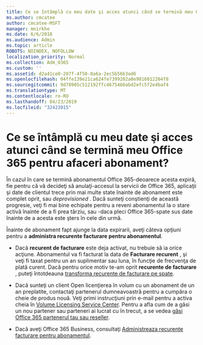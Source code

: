 ```yaml
---
title: Ce se întâmplă cu meu date şi acces atunci când se termină meu Office 365 pentru afaceri abonament?
ms.author: cmcatee
author: cmcatee-MSFT
manager: mnirkhe
ms.date: 6/6/2018
ms.audience: Admin
ms.topic: article
ROBOTS: NOINDEX, NOFOLLOW
localization_priority: Normal
ms.collection: Adm_O365
ms.custom: ''
ms.assetid: d2a41ce0-207f-4f50-8a6a-2ec5b56b3ed6
ms.openlocfilehash: 04ffe139e21ca624fe7399202a0e9816012264f8
ms.sourcegitcommit: 9d78905c512192ffc4675468abd2efc5f2e4baf4
ms.translationtype: MT
ms.contentlocale: ro-RO
ms.lasthandoff: 04/23/2019
ms.locfileid: "32423015"
---
```

# <a name="what-happens-to-my-data-and-access-when-my-office-365-for-business-subscription-ends"></a>Ce se întâmplă cu meu date şi acces atunci când se termină meu Office 365 pentru afaceri abonament?

În cazul în care se termină abonamentul Office 365-deoarece acesta expiră, fie pentru că vă decideţi să anulaţi-accesul la servicii de Office 365, aplicaţii şi date de clientul trece prin mai multe state înainte de abonament este complet oprit, sau *deprovisioned*  . Dacă sunteţi conştienţi de această progresie, veţi fi mai bine echipate pentru a reveni abonamentul la o stare activă înainte de a fi prea târziu, sau -daca pleci Office 365-spate sus date înainte de a acesta este şters în cele din urmă. 
  
Înainte de abonament fapt ajunge la data expirarii, aveţi câteva opţiuni pentru a **administra recurente facturare pentru abonamentul**. 
  
- Dacă **recurent de facturare** este deja activat, nu trebuie să ia orice acţiune. Abonamentul va fi facturat la data de **Facturare recurent** , şi veţi fi taxat pentru un an suplimentar sau luna, în funcţie de frecvenţa de plată curent. Dacă pentru orice motiv te-am oprit **recurente de facturare** , puteţi întotdeauna [transforma recurente de facturare pe spate](https://support.office.com/article/8d83b530-f4ca-47f6-a666-e5791cbacc7e).
    
- Dacă sunteţi un client Open licenţierea în volum cu un abonament de un an preplatite, contactaţi partenerul dumneavoastră pentru a cumpăra o cheie de produs nouă. Veţi primi instrucţiuni prin e-mail pentru a activa cheia în [Volume Licensing Service Center](https://go.microsoft.com/fwlink/p/?LinkID=282016). Pentru a afla cum de a găsi un nou partener sau parteneri ai lucrat cu în trecut, a se vedea [găsi Office 365 partenerul tau sau reseller](https://support.office.com/article/b6c18a9b-2aed-4c84-9d75-af709160258c).
    
- Dacă aveţi Office 365 Business, consultaţi [Administreaza recurente facturare pentru abonamentul](https://support.office.com/article/8d83b530-f4ca-47f6-a666-e5791cbacc7e).
    

